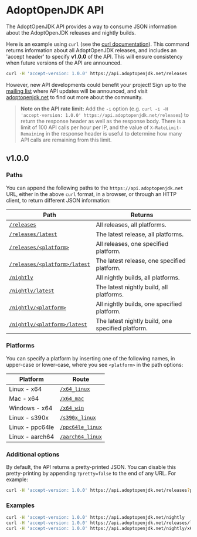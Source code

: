 # AdoptOpenJDK API

The AdoptOpenJDK API provides a way to consume JSON information about the AdoptOpenJDK releases and nightly builds.

Here is an example using `curl` (see the [curl documentation](https://curl.haxx.se/docs/tooldocs.html)). This command returns information about all AdoptOpenJDK releases, and includes an 'accept header' to specify **v1.0.0** of the API. This will ensure consistency when future versions of the API are announced.

```bash
curl -H 'accept-version: 1.0.0' https://api.adoptopenjdk.net/releases
```

However, new API developments could benefit your project! Sign up to the [mailing list](http://mail.openjdk.java.net/mailman/listinfo/adoption-discuss) where API updates will be announced, and visit [adoptopenjdk.net](https://adoptopenjdk.net) to find out more about the community.

> **Note on the API rate limit:** Add the `-i` option (e.g. `curl -i -H 'accept-version: 1.0.0' https://api.adoptopenjdk.net/releases`) to return the response header as well as the response body. There is a limit of 100 API calls per hour per IP, and the value of `X-RateLimit-Remaining` in the response header is useful to determine how many API calls are remaining from this limit.

## v1.0.0

### Paths
You can append the following paths to the `https://api.adoptopenjdk.net` URL, either in the above `curl` format, in a browser, or through an HTTP client, to return different JSON information:

|Path               |Returns  |
|-------------------|---------|
|[`/releases`](https://api.adoptopenjdk.net/releases)|All releases, all platforms.      |
|[`/releases/latest`](https://api.adoptopenjdk.net/releases/latest) |The latest release, all platforms.|
|[`/releases/<platform>`](https://api.adoptopenjdk.net/releases/x64_linux/)|All releases, one specified platform.|
|[`/releases/<platform>/latest`](https://api.adoptopenjdk.net/releases/x64_linux/latest)|The latest release, one specified platform.|
|[`/nightly`](https://api.adoptopenjdk.net/nightly/)|All nightly builds, all platforms.|
|[`/nightly/latest`](https://api.adoptopenjdk.net/nightly/latest)|The latest nightly build, all platforms.   |
|[`/nightly/<platform>`](https://api.adoptopenjdk.net/nightly/x64_linux)|All nightly builds, one specified platform.|
|[`/nightly/<platform>/latest`](https://api.adoptopenjdk.net/nightly/x64_linux/latest)|The latest nightly build, one specified platform.|

### Platforms
You can specify a platform by inserting one of the following names, in upper-case or lower-case, where you see `<platform>` in the path options:

|Platform |Route  |
|-------|---------|
| Linux - x64 |[`/x64_linux`](https://api.adoptopenjdk.net/releases/x64_linux/)|
| Mac - x64 |[`/x64_mac`](https://api.adoptopenjdk.net/releases/x64_mac/)|
| Windows - x64 |[`/x64_win`](https://api.adoptopenjdk.net/releases/x64_win/)|
| Linux - s390x |[`/s390x_linux`](https://api.adoptopenjdk.net/releases/s390x_linux)|
| Linux - ppc64le |[`/ppc64le_linux`](https://api.adoptopenjdk.net/releases/ppc64le_linux)|
| Linux - aarch64 |[`/aarch64_linux`](https://api.adoptopenjdk.net/releases/aarch64_linux)|

### Additional options
By default, the API returns a pretty-printed JSON. You can disable this pretty-printing by appending `?pretty=false` to the end of any URL. For example:
```bash
curl -H 'accept-version: 1.0.0' https://api.adoptopenjdk.net/releases?pretty=false
```

### Examples
```bash
curl -H 'accept-version: 1.0.0' https://api.adoptopenjdk.net/nightly
curl -H 'accept-version: 1.0.0' https://api.adoptopenjdk.net/releases/latest?pretty=false
curl -H 'accept-version: 1.0.0' https://api.adoptopenjdk.net/nightly/x64_linux/latest
```
